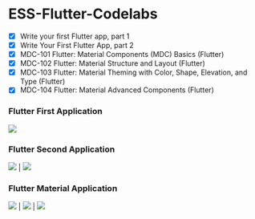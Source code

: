 # ESS-Flutter-Codelabs
- [x] Write your first Flutter app, part 1
- [x] Write Your First Flutter App, part 2
- [x] MDC-101 Flutter: Material Components (MDC) Basics (Flutter)
- [x] MDC-102 Flutter: Material Structure and Layout (Flutter)
- [x] MDC-103 Flutter: Material Theming with Color, Shape, Elevation, and Type (Flutter)
- [x] MDC-104 Flutter: Material Advanced Components (Flutter)

### Flutter First Application
![ ](images/flutter_first_app.PNG)

### Flutter Second Application
![ ](images/flutter_second_app_1.PNG) | ![ ](images/flutter_second_app_2.PNG)

### Flutter Material Application
 
![ ](images/material_app_1.PNG) | ![ ](images/material_app_2.PNG) | ![ ](images/material_app_3.PNG)
